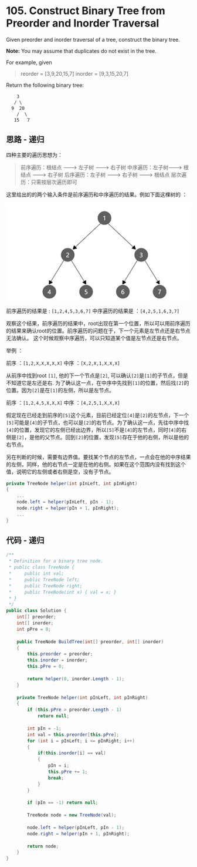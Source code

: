# 105. Construct Binary Tree from Preorder and Inorder Traversal

Given preorder and inorder traversal of a tree, construct the binary tree.

**Note:**
You may assume that duplicates do not exist in the tree.

For example, given

> reorder = [3,9,20,15,7]
> inorder = [9,3,15,20,7]

Return the following binary tree:

```text
    3
   / \
  9  20
    /  \
   15   7
```

## 思路 - 递归

四种主要的遍历思想为：

> 前序遍历：根结点 ---> 左子树 ---> 右子树
> 中序遍历：左子树---> 根结点 ---> 右子树
> 后序遍历：左子树 ---> 右子树 ---> 根结点
> 层次遍历：只需按层次遍历即可

这里给出的的两个输入条件是前序遍历和中序遍历的结果。例如下面这棵树的 ：

![image](image/tree.jpg)

前序遍历的结果是 : `[1,2,4,5,3,6,7]`
中序遍历的结果是 ：`[4,2,5,1,6,3,7]`

观察这个结果，前序遍历的结果中，root出现在第一个位置，所以可以用前序遍历的结果来确认root的位置。前序遍历的问题在于，下一个元素是左节点还是右节点无法确认。
这个时候观察中序遍历，可以只知道某个值是左节点还是右节点。

举例 ：

前序 ：`[1,2,X,X,X,X,X]`
中序 ：`[X,2,X,1,X,X,X]`

从前序中找到root `[1]`, 他的下一个节点是`[2]`, 可以确认`[2]`是`[1]`的子节点，但是不知道它是左还是右. 为了确认这一点，在中序中先找到`[1]`的位置，然后找`[2]`的位置。因为`[2]`是在`[1]`的左侧，所以是左节点。

前序 ：`[1,2,4,5,X,X,X]`
中序 ：`[4,2,5,1,X,X,X]`

假定现在已经走到前序的`[5]`这个元素，目前已经定位`[4]`是`[2]`的左节点，下一个`[5]`可能是`[4]`的子节点，也可以是`[2]`的右节点。为了确认这一点，先往中序中找`[4]`的位置，发现它的左侧已经出边界，所以`[5]`不是`[4]`的左节点，同时`[4]`的右侧是`[2]`，是他的父节点。回到`[2]`的位置，发现`[5]`存在于他的右侧，所以是他的右节点。

另在判断的时候，需要有边界值。要找某个节点的左节点，一点会在他的中序结果的左侧，同样，他的右节点一定是在他的右侧。如果在这个范围内没有找到这个值，说明它的左侧或者右侧是空，没有子节点。

```csharp
private TreeNode helper(int pInLeft, int pInRight)
{
    ...
    node.left = helper(pInLeft, pIn - 1);
    node.right = helper(pIn + 1, pInRight);
    ...
}
```

## 代码 - 递归

```csharp
/**
 * Definition for a binary tree node.
 * public class TreeNode {
 *     public int val;
 *     public TreeNode left;
 *     public TreeNode right;
 *     public TreeNode(int x) { val = x; }
 * }
 */
public class Solution {
    int[] preorder;
    int[] inorder;
    int pPre = 0;

    public TreeNode BuildTree(int[] preorder, int[] inorder)
    {
        this.preorder = preorder;
        this.inorder = inorder;
        this.pPre = 0;

        return helper(0, inorder.Length - 1);
    }

    private TreeNode helper(int pInLeft, int pInRight)
    {
        if (this.pPre > preorder.Length - 1)
            return null;

        int pIn = -1;
        int val = this.preorder[this.pPre];
        for (int i = pInLeft; i <= pInRight; i++)
        {
            if(this.inorder[i] == val)
            {
                pIn = i;
                this.pPre += 1;
                break;
            }
        }

        if (pIn == -1) return null;

        TreeNode node = new TreeNode(val);

        node.left = helper(pInLeft, pIn - 1);
        node.right = helper(pIn + 1, pInRight);

        return node;
    }
}
```
